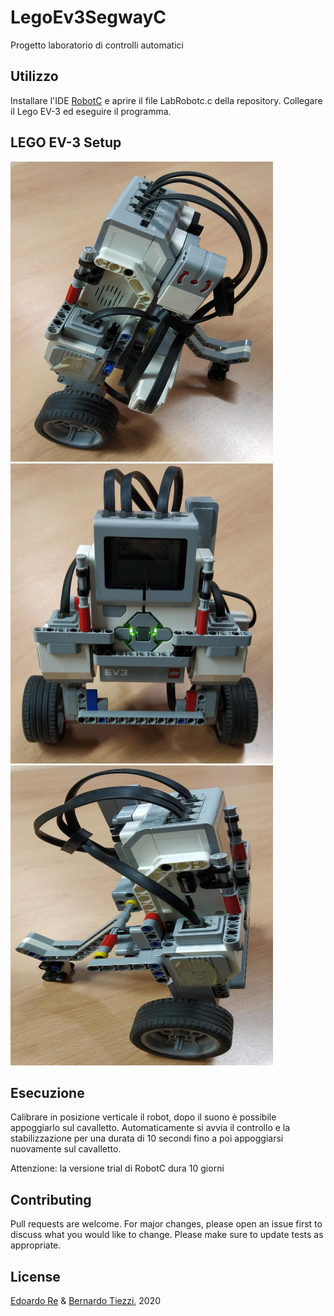 # LegoEv3SegwayC
Progetto laboratorio di controlli automatici

## Utilizzo
Installare l'IDE [RobotC](https://www.robotc.net/) e aprire il file LabRobotc.c della repository. 
Collegare il Lego EV-3 ed eseguire il programma.

## LEGO EV-3 Setup
<img src="https://github.com/edoardore/LegoEv3SegwayC/blob/main/Lego1.jpeg" width="420" height="480">
<img src="https://github.com/edoardore/LegoEv3SegwayC/blob/main/Lego2.jpeg" width="420" height="480">
<img src="https://github.com/edoardore/LegoEv3SegwayC/blob/main/Lego3.jpeg" width="420" height="480">




## Esecuzione
Calibrare in posizione verticale il robot, dopo il suono è possibile appoggiarlo sul cavalletto. 
Automaticamente si avvia il controllo e la stabilizzazione per una durata di 10 secondi fino a poi appoggiarsi nuovamente sul cavalletto.

Attenzione: la versione trial di RobotC dura 10 giorni

## Contributing
Pull requests are welcome. For major changes, please open an issue first to discuss what you would like to change.
Please make sure to update tests as appropriate.


## License
[Edoardo Re](https://github.com/edoardore) &
[Bernardo Tiezzi](https://github.com/Tiezzi96), 2020

